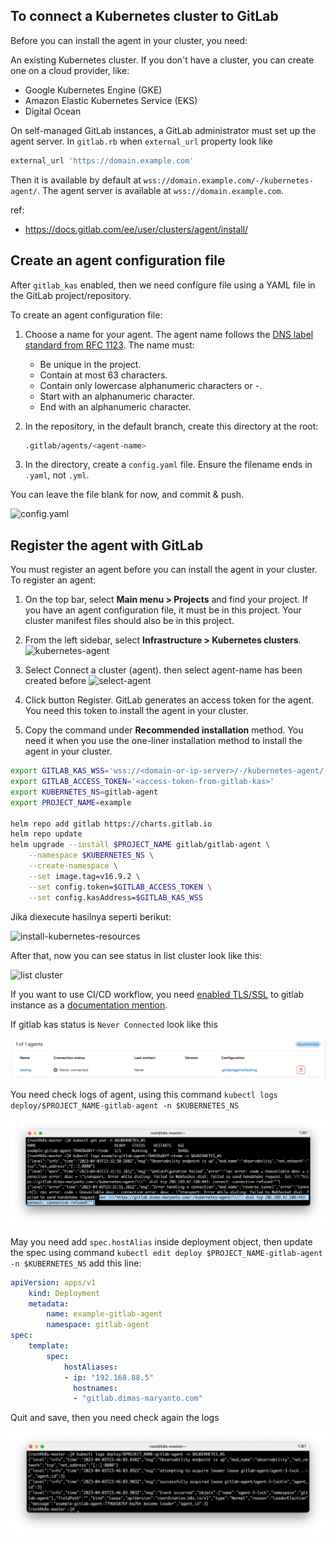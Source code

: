 ## To connect a Kubernetes cluster to GitLab

Before you can install the agent in your cluster, you need:

An existing Kubernetes cluster. If you don't have a cluster, you can create one on a cloud provider, like:

- Google Kubernetes Engine (GKE)
- Amazon Elastic Kubernetes Service (EKS)
- Digital Ocean

On self-managed GitLab instances, a GitLab administrator must set up the
agent server. In `gitlab.rb` when `external_url` property look like

```rb
external_url 'https://domain.example.com'
```

Then it is available by default at `wss://domain.example.com/-/kubernetes-agent/`. The agent server is available at `wss://domain.example.com`.

ref: 
- https://docs.gitlab.com/ee/user/clusters/agent/install/

## Create an agent configuration file

After `gitlab_kas` enabled, then we need configure file using a YAML file in the GitLab project/repository.

To create an agent configuration file:

1. Choose a name for your agent. The agent name follows the [DNS label standard from RFC 1123](https://www.rfc-editor.org/rfc/rfc1123). The name must:
    - Be unique in the project.
    - Contain at most 63 characters.
    - Contain only lowercase alphanumeric characters or -.
    - Start with an alphanumeric character.
    - End with an alphanumeric character.
2. In the repository, in the default branch, create this directory at the root:

    ```bash
    .gitlab/agents/<agent-name>
    ```

3. In the directory, create a `config.yaml` file. Ensure the filename ends in `.yaml`, not `.yml`.

You can leave the file blank for now, and commit & push.

![config.yaml](images/gitlab-integration/01-configuration-files.png)

## Register the agent with GitLab

You must register an agent before you can install the agent in your cluster. To register an agent:

1. On the top bar, select **Main menu > Projects** and find your project. If you have an agent configuration file, it must be in this project. Your cluster manifest files should also be in this project.

2. From the left sidebar, select **Infrastructure > Kubernetes clusters**.
    ![kubernetes-agent](images/gitlab-integration/02-gitlab-kas.png)

3. Select Connect a cluster (agent). then select agent-name has been created before
    ![select-agent](images/gitlab-integration/02a-select-agent.png)

4. Click button Register. GitLab generates an access token for the agent. You need this token to install the agent in your cluster.

5. Copy the command under **Recommended installation** method. You need it when you use
the one-liner installation method to install the agent in your cluster.

```bash
export GITLAB_KAS_WSS='wss://<domain-or-ip-server>/-/kubernetes-agent/'
export GITLAB_ACCESS_TOKEN='<access-token-from-gitlab-kas>'
export KUBERNETES_NS=gitlab-agent
export PROJECT_NAME=example

helm repo add gitlab https://charts.gitlab.io
helm repo update
helm upgrade --install $PROJECT_NAME gitlab/gitlab-agent \
    --namespace $KUBERNETES_NS \
    --create-namespace \
    --set image.tag=v16.9.2 \
    --set config.token=$GITLAB_ACCESS_TOKEN \
    --set config.kasAddress=$GITLAB_KAS_WSS
```

Jika diexecute hasilnya seperti berikut:

![install-kubernetes-resources](images/gitlab-integration/02b-kubernetes-resources.png)

After that, now you can see status in list cluster look like this:

![list cluster](images/gitlab-integration/02c-list-cluster.png)

If you want to use CI/CD workflow, you need [enabled TLS/SSL](https://docs.gitlab.com/omnibus/settings/ssl/) to gitlab instance as a [documentation mention](https://docs.gitlab.com/ee/user/clusters/agent/ci_cd_workflow.html#enable-tls).

If gitlab kas status is `Never Connected` look like this

![never connected](images/gitlab-integration/03a-gitlab-kas-never-connected.png)

You need check logs of agent, using this command `kubectl logs deploy/$PROJECT_NAME-gitlab-agent -n $KUBERNETES_NS`

![connection refused](images/gitlab-integration/03b-gitlab-kas-wss-connection-refused.png)

May you need add `spec.hostAlias` inside deployment object, then update the spec using command `kubectl edit deploy $PROJECT_NAME-gitlab-agent -n $KUBERNETES_NS` add this line:

```yaml
apiVersion: apps/v1
    kind: Deployment
    metadata:
        name: example-gitlab-agent
        namespace: gitlab-agent
spec:
    template:
        spec:
            hostAliases:
            - ip: "192.168.88.5"
              hostnames:
              - "gitlab.dimas-maryanto.com"
```

Quit and save, then you need check again the logs

![connected](images/gitlab-integration/03c-gitlab-kas-logs-connected.png)
